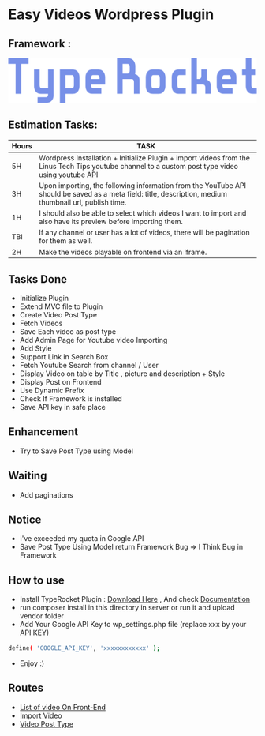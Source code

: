 # Easy Videos Wordpress Plugin

## Framework : 
[![N|Solid](https://raw.githubusercontent.com/TypeRocket/art/main/wordmark/typerocket.svg)](https://typerocket.com/)


## Estimation Tasks:

| Hours | TASK |
| ------ | ------ |
| 5H | Wordpress Installation + Initialize Plugin + import videos from the Linus Tech Tips youtube channel to a custom post type video using youtube API  |
| 3H | Upon importing, the following information from the YouTube API should be saved as a meta field: title, description, medium thumbnail url, publish time. |
| 1H | I should also be able to select which videos I want to import and also have its preview before importing them. |
| TBI | If any channel or user has a lot of videos, there will be pagination for them as well. |
| 2H | Make the videos playable on frontend via an iframe. |

## Tasks Done

- Initialize Plugin
- Extend MVC file to Plugin
- Create Video Post Type
- Fetch Videos
- Save Each video as post type
- Add Admin Page for Youtube video Importing
- Add Style
- Support Link in Search Box
- Fetch Youtube Search from channel / User
- Display Video on table by Title , picture and description +  Style
- Display Post on Frontend
- Use Dynamic Prefix
- Check If Framework is installed
- Save API key in safe place


## Enhancement

- Try to Save Post Type using Model

## Waiting

- Add paginations

## Notice

- I've exceeded  my quota in Google API
- Save Post Type Using Model return Framework Bug => I Think Bug in Framework

## How to use

- Install TypeRocket Plugin : [Download Here](https://typerocket.com/downloads/v5.zip) , And check [Documentation](https://typerocket.com/docs/v5/install-via-plugin/)
- run composer install in this directory in server or run it and upload vendor folder
- Add Your Google API Key to wp_settings.php file (replace xxx by your API KEY)
```sh
define( 'GOOGLE_API_KEY', 'xxxxxxxxxxxx' );
```
- Enjoy :) 

## Routes

- [List of video On Front-End](http://wordpress.local/video/)
- [Import Video](http://wordpress.local/wp-admin/admin.php?page=video_importer_view)
- [Video Post Type](http://wordpress.local/wp-admin/edit.php?post_type=video)